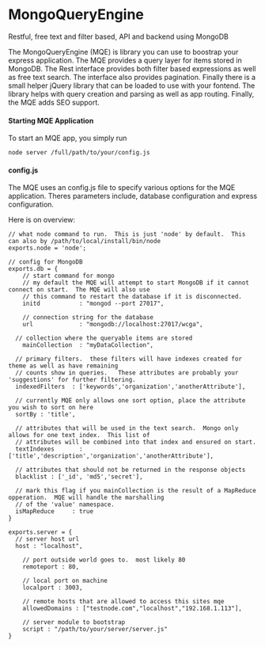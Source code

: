 MongoQueryEngine
================

Restful, free text and filter based, API and backend using MongoDB

The MongoQueryEngine (MQE) is library you can use to boostrap your express application.  The MQE provides a query layer for items stored in MongoDB.  The Rest interface provides both filter based expressions as well as free text search.  The interface also provides pagination.  Finally there is a small helper jQuery library that can be loaded to use with your fontend.  The library helps with query creation and parsing as well as app routing.  Finally, the MQE adds SEO support.

#### Starting MQE Application
To start an MQE app, you simply run
```
node server /full/path/to/your/config.js
```

#### config.js
The MQE uses an config.js file to specify various options for the MQE application.  Theres parameters include, database configuration and express configuration.

Here is on overview:
```
// what node command to run.  This is just 'node' by default.  This can also by /path/to/local/install/bin/node
exports.node = 'node';

// config for MongoDB
exports.db = {
	// start command for mongo
	// my default the MQE will attempt to start MongoDB if it cannot connect on start.  The MQE will also use
	// this command to restart the database if it is disconnected.
	initd           : "mongod --port 27017",

	// connection string for the database
	url             : "mongodb://localhost:27017/wcga",

  // collection where the queryable items are stored
	mainCollection  : "myDataCollection",

  // primary filters.  these filters will have indexes created for theme as well as have remaining 
  // counts show in queries.   These attributes are probably your 'suggestions' for further filtering.
  indexedFilters  : ['keywords','organization','anotherAttribute'],  

  // currently MQE only allows one sort option, place the attribute you wish to sort on here
  sortBy : 'title',
    
  // attributes that will be used in the text search.  Mongo only allows for one text index.  This list of
  // attributes will be combined into that index and ensured on start.
  textIndexes       : ['title','description','organization','anotherAttribute'],

  // attributes that should not be returned in the response objects
  blacklist : ['_id', 'md5','secret'],
  
  // mark this flag if you mainCollection is the result of a MapReduce opperation.  MQE will handle the marshalling
  // of the 'value' namespace.
  isMapReduce     : true
}

exports.server = {
  // server host url
  host : "localhost",
	
	// port outside world goes to.  most likely 80
	remoteport : 80,
	
	// local port on machine
	localport : 3003,
	
	// remote hosts that are allowed to access this sites mqe
	allowedDomains : ["testnode.com","localhost","192.168.1.113"],
	
	// server module to bootstrap
	script : "/path/to/your/server/server.js"
}
```

